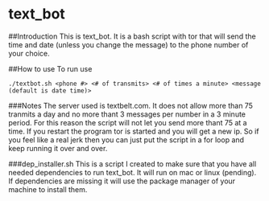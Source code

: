 # text_bot

##Introduction
This is text_bot.  It is a bash script with tor that will send the time and date (unless you change the message) to the phone number of your choice.

##How to use
To run use

```
./textbot.sh <phone #> <# of transmits> <# of times a minute> <message (default is date time)>
```

###Notes
The server used is textbelt.com.  It does not allow more than 75 tranmits a day and no more thant 3 messages per number in a 3 minute period.  For this reason the script will not let you send more thant 75 at a time.  If you restart the program tor is started and you will get a new ip.  So if you feel like a real jerk then you can just put the script in a for loop and keep running it over and over.

###dep_installer.sh
This is a script I created to make sure that you have all needed dependencies to run text_bot. It will run on mac or linux (pending).  If dependencies are missing it will use the package manager of your machine to install them.
